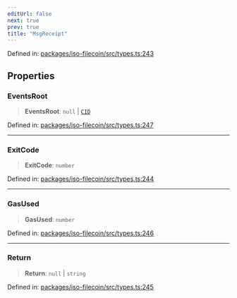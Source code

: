 ```yaml
---
editUrl: false
next: true
prev: true
title: "MsgReceipt"
---
```


Defined in: [packages/iso-filecoin/src/types.ts:243](https://github.com/hugomrdias/filecoin/blob/main/packages/iso-filecoin/src/types.ts#L243)

## Properties

### EventsRoot

> **EventsRoot**: `null` \| [`CID`](/api/iso-filecoin/types/type-aliases/cid/)

Defined in: [packages/iso-filecoin/src/types.ts:247](https://github.com/hugomrdias/filecoin/blob/main/packages/iso-filecoin/src/types.ts#L247)

***

### ExitCode

> **ExitCode**: `number`

Defined in: [packages/iso-filecoin/src/types.ts:244](https://github.com/hugomrdias/filecoin/blob/main/packages/iso-filecoin/src/types.ts#L244)

***

### GasUsed

> **GasUsed**: `number`

Defined in: [packages/iso-filecoin/src/types.ts:246](https://github.com/hugomrdias/filecoin/blob/main/packages/iso-filecoin/src/types.ts#L246)

***

### Return

> **Return**: `null` \| `string`

Defined in: [packages/iso-filecoin/src/types.ts:245](https://github.com/hugomrdias/filecoin/blob/main/packages/iso-filecoin/src/types.ts#L245)
